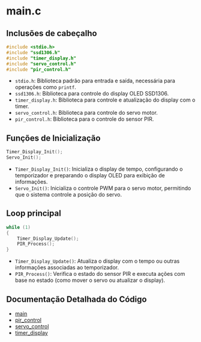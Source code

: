 # main.c

## Inclusões de cabeçalho

```c
#include <stdio.h>
#include "ssd1306.h"
#include "timer_display.h"
#include "servo_control.h"
#include "pir_control.h"
```
- `stdio.h`: Biblioteca padrão para entrada e saída, necessária para operações como `printf`.
- `ssd1306.h`: Biblioteca para controle do display OLED SSD1306.
- `timer_display.h`: Biblioteca para controle e atualização do display com o timer.
- `servo_control.h`: Biblioteca para controle do servo motor.
- `pir_control.h`: Biblioteca para o controle do sensor PIR.

## Funções de Inicialização

```c
Timer_Display_Init();
Servo_Init();
```
- `Timer_Display_Init()`: Inicializa o display de tempo, configurando o temporizador e preparando o display OLED para exibição de informações.
- `Servo_Init()`: Inicializa o controle PWM para o servo motor, permitindo que o sistema controle a posição do servo.

## Loop principal

```c
while (1)
{
    Timer_Display_Update();
    PIR_Process();
}
```
  - `Timer_Display_Update()`: Atualiza o display com o tempo ou outras informações associadas ao temporizador.
  - `PIR_Process()`: Verifica o estado do sensor PIR e executa ações com base no estado (como mover o servo ou atualizar o display).

  ## Documentação Detalhada do Código

- [main](documentation/main.md)
- [pir_control](documentation/pir_control.md)
- [servo_control](documentation/servo_control.md)
- [timer_display](documentation/timer_display.md)